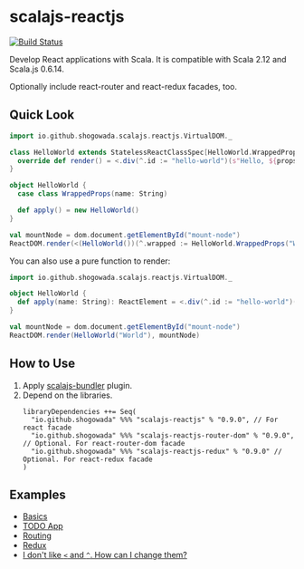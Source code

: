 # scalajs-reactjs

[![Build Status](https://travis-ci.org/shogowada/scalajs-reactjs.svg?branch=master)](https://travis-ci.org/shogowada/scalajs-reactjs)

Develop React applications with Scala. It is compatible with Scala 2.12 and Scala.js 0.6.14.

Optionally include react-router and react-redux facades, too.

## Quick Look

```scala
import io.github.shogowada.scalajs.reactjs.VirtualDOM._

class HelloWorld extends StatelessReactClassSpec[HelloWorld.WrappedProps] {
  override def render() = <.div(^.id := "hello-world")(s"Hello, ${props.wrapped.name}!")
}

object HelloWorld {
  case class WrappedProps(name: String)

  def apply() = new HelloWorld()
}

val mountNode = dom.document.getElementById("mount-node")
ReactDOM.render(<(HelloWorld())(^.wrapped := HelloWorld.WrappedProps("World"))(), mountNode)
```

You can also use a pure function to render:

```scala
import io.github.shogowada.scalajs.reactjs.VirtualDOM._

object HelloWorld {
  def apply(name: String): ReactElement = <.div(^.id := "hello-world")(s"Hello, ${name}!")
}

val mountNode = dom.document.getElementById("mount-node")
ReactDOM.render(HelloWorld("World"), mountNode)
```

## How to Use

1. Apply [scalajs-bundler](https://scalacenter.github.io/scalajs-bundler/getting-started.html) plugin.
2. Depend on the libraries.
   ```
   libraryDependencies ++= Seq(
     "io.github.shogowada" %%% "scalajs-reactjs" % "0.9.0", // For react facade
     "io.github.shogowada" %%% "scalajs-reactjs-router-dom" % "0.9.0", // Optional. For react-router-dom facade
     "io.github.shogowada" %%% "scalajs-reactjs-redux" % "0.9.0" // Optional. For react-redux facade
   )
   ```

## Examples

- [Basics](./example)
- [TODO App](./example/todo-app/src/main/scala/io/github/shogowada/scalajs/reactjs/example/todoapp/Main.scala)
- [Routing](./example/routing/src/main/scala/io/github/shogowada/scalajs/reactjs/example/routing/Main.scala)
- [Redux](./example/todo-app-redux/src/main/scala/io/github/shogowada/scalajs/reactjs/example/todoappredux)
- [I don't like `<` and `^`. How can I change them?](./example/custom-virtual-dom)
